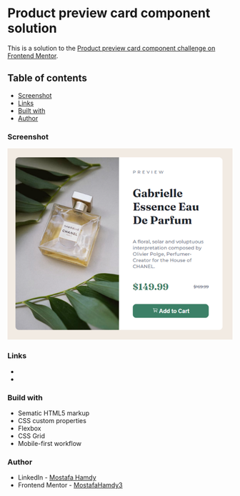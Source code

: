 # Product preview card component solution

This is a solution to the [Product preview card component challenge on Frontend Mentor](https://www.frontendmentor.io/challenges/product-preview-card-component-GO7UmttRfa).

## Table of contents

- [Screenshot](#screenshot)
- [Links](#links)
- [Built with](#built-with)
- [Author](#author)

### Screenshot

![](./images/MyScreenshot.png)

### Links

-
-

### Build with

- Sematic HTML5 markup
- CSS custom properties
- Flexbox
- CSS Grid
- Mobile-first workflow

### Author

- LinkedIn - [Mostafa Hamdy](https://www.linkedin.com/in/mostafa-hamdy-5b793b206/)
- Frontend Mentor - [MostafaHamdy3](https://www.frontendmentor.io/profile/MostafaHamdy3)
